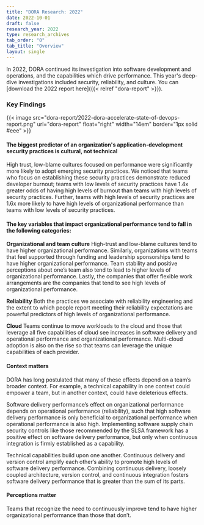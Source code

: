 ```yaml
---
title: "DORA Research: 2022"
date: 2022-10-01
draft: false
research_year: 2022
type: research_archives
tab_order: "0"
tab_title: "Overview"
layout: single
---
```

In 2022, DORA continued its investigation into software development and operations, and the capabilities which drive performance. This year's deep-dive investigations included security, reliability, and culture. You can [download the 2022 report here]({{< relref "dora-report" >}}).

### Key Findings

{{< image src="dora-report/2022-dora-accelerate-state-of-devops-report.png" url="dora-report" float="right" width="14em" border="1px solid #eee" >}}

#### The biggest predictor of an organization's application-development security practices is cultural, not technical
High trust, low-blame cultures focused on performance were significantly more likely to adopt emerging security practices. We noticed that teams who focus on establishing these security practices demonstrate reduced developer burnout; teams with low levels of security practices have 1.4x greater odds of having high levels of burnout than teams with high levels of security practices. Further, teams with high levels of security practices are 1.6x more likely to have high levels of organizational performance than teams with low levels of security practices.

#### The key variables that impact organizational performance tend to fall in the following categories:
**Organizational and team culture**
High-trust and low-blame cultures tend to have higher organizational performance. Similarly, organizations with teams that feel supported through funding and leadership sponsorships tend to have higher organizational performance. Team stability and positive perceptions about one’s team also tend to lead to higher levels of organizational performance. Lastly, the companies that offer flexible work arrangements are the companies that tend to see high levels of organizational performance. 

**Reliability**
Both the practices we associate with reliability engineering and the extent to which people report meeting their reliability expectations are powerful predictors of high levels of organizational performance.

**Cloud**
Teams continue to move workloads to the cloud and those that leverage all five capabilities of cloud see increases in software delivery and operational performance and organizational performance. Multi-cloud adoption is also on the rise so that teams can leverage the unique capabilities of each provider.

#### Context matters
DORA has long postulated that many of these effects depend on a team’s broader context. For example, a technical capability in one context could empower a team, but in another context, could have deleterious effects.

Software delivery performance’s effect on organizational performance depends on operational performance (reliability), such that high software delivery performance is only beneficial to organizational performance when operational performance is also high. Implementing software supply chain security controls like those recommended by the SLSA framework has a positive effect on software delivery performance, but only when continuous integration is firmly established as a capability. 

Technical capabilities build upon one another. Continuous delivery and version control amplify each other’s ability to promote high levels of software delivery performance. Combining continuous delivery, loosely coupled architecture, version control, and continuous integration fosters software delivery performance that is greater than the sum of its parts.

#### Perceptions matter
Teams that recognize the need to continuously improve tend to have higher organizational performance than those that don’t.